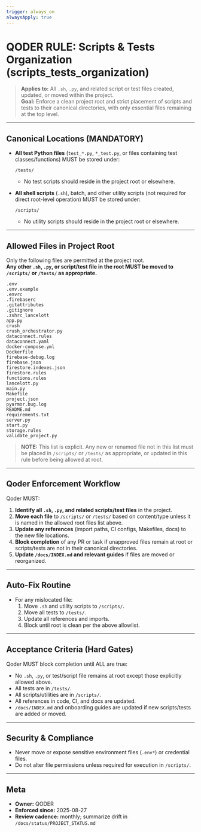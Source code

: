 ```yaml
---
trigger: always_on
alwaysApply: true
---
```


# QODER RULE: Scripts & Tests Organization (scripts_tests_organization)

> **Applies to:** All `.sh`, `.py`, and related script or test files created, updated, or moved within the project.  
> **Goal:** Enforce a clean project root and strict placement of scripts and tests to their canonical directories, with only essential files remaining at the top level.

---

## Canonical Locations (MANDATORY)

- **All test Python files** (`test_*.py`, `*_test.py`, or files containing test classes/functions) MUST be stored under:
  ```
  /tests/
  ```
  - No test scripts should reside in the project root or elsewhere.

- **All shell scripts** (`.sh`), batch, and other utility scripts (not required for direct root-level operation) MUST be stored under:
  ```
  /scripts/
  ```
  - No utility scripts should reside in the project root or elsewhere.

---

## Allowed Files in Project Root

Only the following files are permitted at the project root.  
**Any other `.sh`, `.py`, or script/test file in the root MUST be moved to `/scripts/` or `/tests/` as appropriate.**

```
.env
.env.example
.envrc
.firebaserc
.gitattributes
.gitignore
.zshrc_lancelott
app.py
crush
crush_orchestrator.py
dataconnect.rules
dataconnect.yaml
docker-compose.yml
Dockerfile
firebase-debug.log
firebase.json
firestore.indexes.json
firestore.rules
functions.rules
lancelott.py
main.py
Makefile
project.json
pyarmor.bug.log
README.md
requirements.txt
server.py
start.py
storage.rules
validate_project.py
```
> **NOTE:** This list is explicit. Any new or renamed file not in this list must be placed in `/scripts/` or `/tests/` as appropriate, or updated in this rule before being allowed at root.

---

## Qoder Enforcement Workflow

Qoder MUST:

1. **Identify all `.sh`, `.py`, and related scripts/test files** in the project.
2. **Move each file** to `/scripts/` or `/tests/` based on content/type unless it is named in the allowed root files list above.
3. **Update any references** (import paths, CI configs, Makefiles, docs) to the new file locations.
4. **Block completion** of any PR or task if unapproved files remain at root or scripts/tests are not in their canonical directories.
5. **Update `/docs/INDEX.md` and relevant guides** if files are moved or reorganized.

---

## Auto-Fix Routine

- For any mislocated file:
  1. Move `.sh` and utility scripts to `/scripts/`.
  2. Move all tests to `/tests/`.
  3. Update all references and imports.
  4. Block until root is clean per the above allowlist.

---

## Acceptance Criteria (Hard Gates)

Qoder MUST block completion until ALL are true:

- No `.sh`, `.py`, or test/script file remains at root except those explicitly allowed above.
- All tests are in `/tests/`.
- All scripts/utilities are in `/scripts/`.
- All references in code, CI, and docs are updated.
- `/docs/INDEX.md` and onboarding guides are updated if new scripts/tests are added or moved.

---

## Security & Compliance

- Never move or expose sensitive environment files (`.env*`) or credential files.
- Do not alter file permissions unless required for execution in `/scripts/`.

---

## Meta

- **Owner:** QODER
- **Enforced since:** 2025-08-27
- **Review cadence:** monthly; summarize drift in `/docs/status/PROJECT_STATUS.md`
